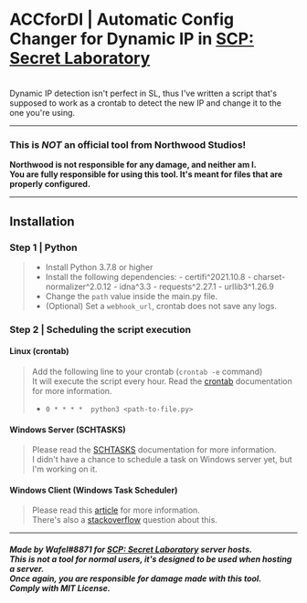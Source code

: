 # ACCforDI | Automatic Config Changer for Dynamic IP in [SCP: Secret Laboratory](https://scpslgame.com/)
<br>Dynamic IP detection isn't perfect in SL, thus I've written a script that's supposed to work as a crontab to detect the new IP and change it to the one you're using.

---
### This is _NOT_ an official tool from Northwood Studios! 
**Northwood is not responsible for any damage, and neither am I.**
**<br>You are fully responsible for using this tool. It's meant for files that are properly configured.**


---
## Installation

### Step 1 | Python
> - Install Python 3.7.8 or higher
> - Install the following dependencies:
    - certifi^2021.10.8
    - charset-normalizer^2.0.12
    - idna^3.3
    - requests^2.27.1
    - urllib3^1.26.9
> - Change the `path` value inside the main.py file.
> - (Optional) Set a `webhook_url`, crontab does not save any logs.

### Step 2 | Scheduling the script execution
#### Linux (crontab)
> Add the following line to your crontab (`crontab -e` command)
> <br>It will execute the script every hour. Read the [crontab](https://man7.org/linux/man-pages/man5/crontab.5.html) documentation for more information.
> - `0 * * * *  python3 <path-to-file.py>`

#### Windows Server (SCHTASKS)
> Please read the [SCHTASKS](https://ss64.com/nt/schtasks.html) documentation for more information.
> <br>I didn't have a chance to schedule a task on Windows server yet, but I'm working on it.

#### Windows Client (Windows Task Scheduler)
> Please read this [article](https://techrando.com/2019/06/22/how-to-execute-a-task-hourly-in-task-scheduler/) for more information.
> <br>There's also a [stackoverflow](https://stackoverflow.com/questions/4249542/run-a-task-every-x-minutes-with-windows-task-scheduler) question about this.

---
##### Made by Wafel#8871 for [SCP: Secret Laboratory](https://scpslgame.com/) server hosts. <br>This is not a tool for normal users, it's designed to be used when hosting a server. <br>Once again, you are responsible for damage made with this tool. <br>Comply with MIT License.